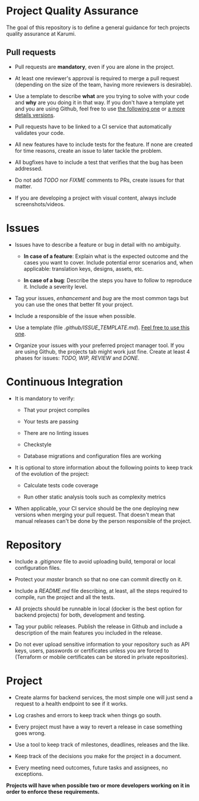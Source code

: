 # Project Quality Assurance

The goal of this repository is to define a general guidance for tech projects quality assurance at Karumi.


## Pull requests

* Pull requests are **mandatory**, even if you are alone in the project.

* At least one reviewer's approval is required to merge a pull request (depending on the size of the team, having more reviewers is desirable).

* Use a template to describe **what** are you trying to solve with your code and **why** are you doing it in that way. If you don't have a template yet and you are using Github, feel free to use [the following one](PULL_REQUEST_TEMPLATE_1.md)
or [a more details versions](PULL_REQUEST_TEMPLATE_2.md).


* Pull requests have to be linked to a CI service that automatically validates your code.

* All new features have to include tests for the feature. If none are created for time reasons, create an issue to later tackle the problem.

* All bugfixes have to include a test that verifies that the bug has been addressed.

* Do not add *TODO* nor *FIXME* comments to PRs, create issues for that matter.

* If you are developing a project with visual content, always include screenshots/videos.

# Issues

* Issues have to describe a feature or bug in detail with no ambiguity. 

    * **In case of a feature**: Explain what is the expected outcome and the cases you want to cover. Include potential error scenarios and, when applicable: translation keys, designs, assets, etc.

    * **In case of a bug**: Describe the steps you have to follow to reproduce it. Include a severity level.

* Tag your issues, *enhancement* and *bug* are the most common tags but you can use the ones that better fit your project.

* Include a responsible of the issue when possible.

* Use a template (file *.github/ISSUE_TEMPLATE.md*). [Feel free to use this one](ISSUE_TEMPLATE.md).


* Organize your issues with your preferred project manager tool. If you are using Github, the projects tab might work just fine. Create at least 4 phases for issues: *TODO, WIP, REVIEW* and *DONE*.

# Continuous Integration

* It is mandatory to verify:

    * That your project compiles

    * Your tests are passing 

    * There are no linting issues

    * Checkstyle

    * Database migrations and configuration files are working

* It is optional to store information about the following points to keep track of the evolution of the project:

    * Calculate tests code coverage

    * Run other static analysis tools such as complexity metrics

* When applicable, your CI service should be the one deploying new versions when merging your pull request. That doesn't mean that manual releases can't be done by the person responsible of the project.

# Repository

* Include a *.gitignore* file to avoid uploading build, temporal or local configuration files.

* Protect your *master* branch so that no one can commit directly on it.

* Include a *README.md* file describing, at least, all the steps required to compile, run the project and all the tests.

* All projects should be runnable in local (docker is the best option for backend projects) for both, development and testing.

* Tag your public releases. Publish the release in Github and include a description of the main features you included in the release.

* Do not ever upload sensitive information to your repository such as API keys, users, passwords or certificates unless you are forced to (Terraform or mobile certificates can be stored in private repositories).

# Project

* Create alarms for backend services, the most simple one will just send a request to a health endpoint to see if it works.

* Log crashes and errors to keep track when things go south.

* Every project must have a way to revert a release in case something goes wrong.

* Use a tool to keep track of milestones, deadlines, releases and the like.

* Keep track of the decisions you make for the project in a document.

* Every meeting need outcomes, future tasks and assignees, no exceptions.

**Projects will have when possible two or more developers working on it in order to enforce these requirements.**

